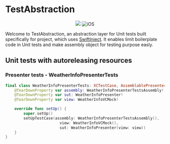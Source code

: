 # TestAbstraction

<p align="center">
    <img src="https://img.shields.io/badge/Swift-5.6-orange.svg" />
    <img src="https://img.shields.io/badge/platforms-ios+mac-brightgreen.svg?style=flat" alt="iOS" />
</p>

Welcome to TestAbstraction, an abstraction layer for Unit tests built specifically for project, which uses [SwiftInject](https://github.com/Swinject/Swinject). It enables limit boilerplate code in Unit tests and make assembly object for testing purpose easly. 

## Unit tests with autoreleasing resources

### Presenter tests - WeatherInfoPresenterTests

```swift
final class WeatherInfoPresenterTests: XCTestCase, AssemblablePresenterTestCase {
    @TearDownProperty var assembly: WeatherInfoPresenterTestsAssembly!
    @TearDownProperty var sut: WeatherInfoPresenter!
    @TearDownProperty var view: WeatherInfoVCMock!

    override func setUp() {
        super.setUp()
        setUpTestCase(assembly: WeatherInfoPresenterTestsAssembly(),
                        view: WeatherInfoVCMock(),
                        sut: WeatherInfoPresenter(view: view))    
    }
}
```
